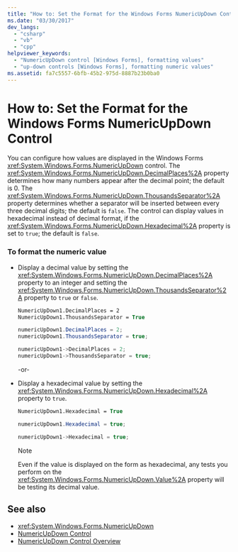 ```yaml
---
title: "How to: Set the Format for the Windows Forms NumericUpDown Control"
ms.date: "03/30/2017"
dev_langs: 
  - "csharp"
  - "vb"
  - "cpp"
helpviewer_keywords: 
  - "NumericUpDown control [Windows Forms], formatting values"
  - "up-down controls [Windows Forms], formatting numeric values"
ms.assetid: fa7c5557-6bfb-45b2-975d-8887b23b0ba0
---
```

# How to: Set the Format for the Windows Forms NumericUpDown Control
You can configure how values are displayed in the Windows Forms <xref:System.Windows.Forms.NumericUpDown> control. The <xref:System.Windows.Forms.NumericUpDown.DecimalPlaces%2A> property determines how many numbers appear after the decimal point; the default is 0. The <xref:System.Windows.Forms.NumericUpDown.ThousandsSeparator%2A> property determines whether a separator will be inserted between every three decimal digits; the default is `false`. The control can display values in hexadecimal instead of decimal format, if the <xref:System.Windows.Forms.NumericUpDown.Hexadecimal%2A> property is set to `true`; the default is `false`.  
  
### To format the numeric value  
  
- Display a decimal value by setting the <xref:System.Windows.Forms.NumericUpDown.DecimalPlaces%2A> property to an integer and setting the <xref:System.Windows.Forms.NumericUpDown.ThousandsSeparator%2A> property to `true` or `false`.  
  
    ```vb  
    NumericUpDown1.DecimalPlaces = 2  
    NumericUpDown1.ThousandsSeparator = True  
    ```  
  
    ```csharp  
    numericUpDown1.DecimalPlaces = 2;  
    numericUpDown1.ThousandsSeparator = true;  
    ```  
  
    ```cpp  
    numericUpDown1->DecimalPlaces = 2;  
    numericUpDown1->ThousandsSeparator = true;  
    ```  
  
     -or-  
  
- Display a hexadecimal value by setting the <xref:System.Windows.Forms.NumericUpDown.Hexadecimal%2A> property to `true`.  
  
    ```vb  
    NumericUpDown1.Hexadecimal = True  
    ```  
  
    ```csharp  
    numericUpDown1.Hexadecimal = true;  
    ```  
  
    ```cpp  
    numericUpDown1->Hexadecimal = true;  
    ```  
  
    > [!NOTE]
    >  Even if the value is displayed on the form as hexadecimal, any tests you perform on the <xref:System.Windows.Forms.NumericUpDown.Value%2A> property will be testing its decimal value.  
  
## See also

- <xref:System.Windows.Forms.NumericUpDown>
- [NumericUpDown Control](numericupdown-control-windows-forms.md)
- [NumericUpDown Control Overview](numericupdown-control-overview-windows-forms.md)
